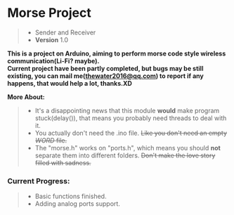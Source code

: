 # **Morse Project**
> - Sender and Receiver  
> - **Version** 1.0

**This is a project on Arduino, aiming to perform morse code style wireless communication(Li-Fi? maybe).  
Current project have been partly completed, but bugs may be still existing, you can mail me(thewater2016@qq.com) to report if any happens, that would help a lot, thanks.XD**

**More About:**  
> - It's a disappointing news that this module **would** make program stuck(delay()), that means you probably need threads to deal with it.  
> - You actually don't need the .ino file. ~~Like you don't need an empty *WORD* file.~~  
> - The "morse.h" works on "ports.h", which means you should **not** separate them into different folders. ~~Don't make the love story filled with sadness.~~

### Current Progress:
> - Basic functions finished.  
> - Adding analog ports support.

